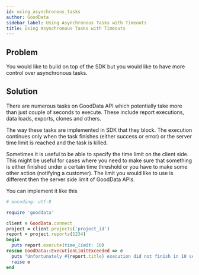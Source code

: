 ```yaml
---
id: using_asynchronous_tasks
author: GoodData
sidebar_label: Using Asynchronous Tasks with Timeouts
title: Using Asynchronous Tasks with Timeouts
---
```


Problem
-------

You would like to build on top of the SDK but you would like to have
more control over asynchronous tasks.

Solution
--------

There are numerous tasks on GoodData API which potentially take more
than just couple of seconds to execute. These include report executions,
data loads, exports, clones and others.

The way these tasks are implemented in SDK that they block. The
execution continues only when the task finishes (either success or
error) or the server time limit is reached and the task is killed.

Sometimes it is useful to be able to specify the time limit on the
client side. This might be useful for cases where you need to make sure
that something is either finished under a certain time threshold or you
have to make some other action (notifying a customer). The limit you
would like to use is different then the server side limit of GoodData
APIs.

You can implement it like this


```ruby
# encoding: utf-8

require 'gooddata'

client = GoodData.connect
project = client.projects('project_id')
report = project.reports(1234)
begin
  puts report.execute(time_limit: 10)
rescue GoodData::ExecutionLimitExceeded => e
  puts "Unfortunately #{report.title} execution did not finish in 10 seconds"
  raise e
end
```
